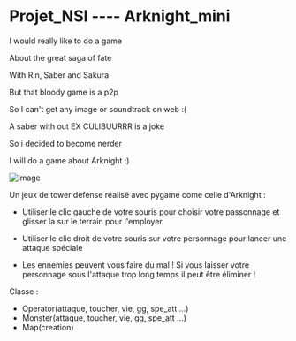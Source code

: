 # Projet_NSI    ----    Arknight_mini



  I would really like to do a game
  
  About the great saga of fate
  
  With Rin, Saber and Sakura
  
  But that bloody game is a p2p
  
  So I can't get any image or soundtrack on web :(
  
  A saber with out EX CULIBUURRR is a joke
  
  So i decided to become nerder
   
  I will do a game about Arknight :)
  
  ![image](https://user-images.githubusercontent.com/90462079/147766910-b759552c-85b4-4c09-9f64-e93955d521ef.png)




Un jeux de tower defense réalisé avec pygame come celle d'Arknight :


  - Utiliser le clic gauche de votre souris pour choisir votre passonnage et glisser la sur le terrain pour l'employer

  - Utiliser le clic droit de votre souris sur votre personnage pour lancer une attaque spéciale 

  - Les ennemies peuvent vous faire du mal ! Si vous laisser votre personnage sous l'attaque trop long temps il peut être éliminer !



Classe : 
  - Operator(attaque, toucher, vie, gg, spe_att ...)
  - Monster(attaque, toucher, vie, gg, spe_att ...)
  - Map(creation)
